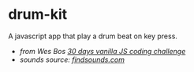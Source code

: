 # drum-kit

A javascript app that play a drum beat on key press.
* *from Wes Bos [30 days vanilla JS coding challenge](https://javascript30.com/)*
* *sounds source: [findsounds.com](http://www.findsounds.com)*
